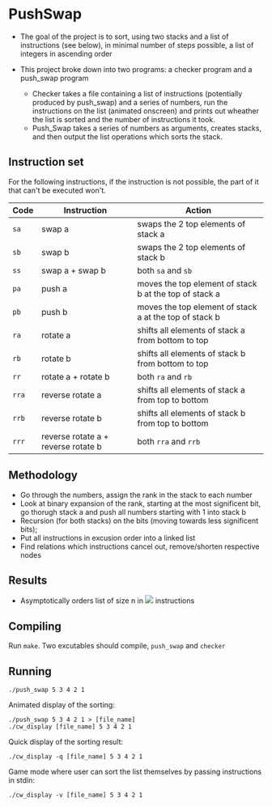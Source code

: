 # PushSwap

* The goal of the project is to sort, using two stacks and a list of instructions (see below), in minimal number of steps possible, a list of integers in ascending order

* This project broke down into two programs: a checker program and a push\_swap program
	* Checker takes a file containing a list of instructions (potentially produced by push_swap) and a series of numbers, run the instructions on the list (animated onscreen) and prints out wheather the list is sorted and the number of instructions it took.
	* Push\_Swap takes a series of numbers as arguments, creates stacks, and then output the list operations which sorts the stack.

## Instruction set
For the following instructions, if the instruction is not possible, the part of
it that can't be executed won't.

Code	| Instruction			| Action
--------|-----------------------|----------------------------------------------
`sa`	| swap a				| swaps the 2 top elements of stack a
`sb`	| swap b				| swaps the 2 top elements of stack b
`ss`	| swap a + swap b		| both `sa` and `sb`
`pa`	| push a				| moves the top element of stack b at the top of stack a
`pb`	| push b				| moves the top element of stack a at the top of stack b
`ra`	| rotate a				| shifts all elements of stack a from bottom to top
`rb`	| rotate b				| shifts all elements of stack b from bottom to top
`rr`	| rotate a + rotate b	| both `ra` and `rb`
`rra`	| reverse rotate a		| shifts all elements of stack a from top to bottom
`rrb`	| reverse rotate b		| shifts all elements of stack b from top to bottom
`rrr`	| reverse rotate a + reverse rotate b	| both `rra` and `rrb`

## Methodology
* Go through the numbers, assign the rank in the stack to each number
* Look at binary expansion of the rank, starting at the most significent bit, go thorugh stack a and push all numbers starting with 1 into stack b
* Recursion (for both stacks) on the bits (moving towards less significent bits);
* Put all instructions in excusion order into a linked list
* Find relations which instructions cancel out, remove/shorten respective nodes

## Results
* Asymptotically orders list of size n in <img src="http://latex.codecogs.com/gif.latex?O%28n%5Clog%20n%29"> instructions

## Compiling
Run `make`.
Two excutables should compile, `push_swap` and `checker`

## Running
```
./push_swap 5 3 4 2 1
```
Animated display of the sorting:
```
./push_swap 5 3 4 2 1 > [file_name]
./cw_display [file_name] 5 3 4 2 1
```
Quick display of the sorting result:
```
./cw_display -q [file_name] 5 3 4 2 1
```
Game mode where user can sort the list themselves by passing instructions in stdin:
```
./cw_display -v [file_name] 5 3 4 2 1
```
